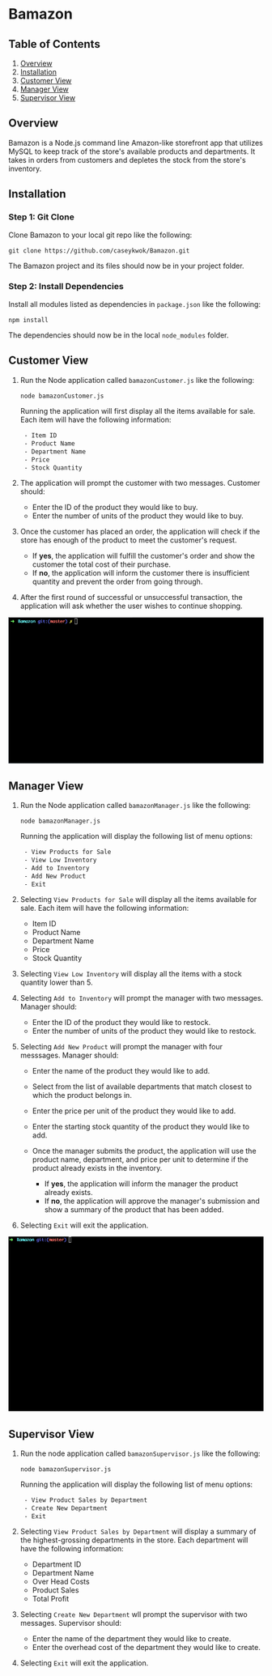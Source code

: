 # Bamazon

## Table of Contents 

1. [Overview](#overview)
2. [Installation](#installation)
3. [Customer View](#customer)
4. [Manager View](#manager)
5. [Supervisor View](#supervisor)

<a name="overview"></a>
## Overview

Bamazon is a Node.js command line Amazon-like storefront app that utilizes MySQL to keep track of the store's available products and departments. It takes in orders from customers and depletes the stock from the store's inventory.

<a name="installation"></a>
## Installation

### Step 1: Git Clone

Clone Bamazon to your local git repo like the following:

```
git clone https://github.com/caseykwok/Bamazon.git
```

The Bamazon project and its files should now be in your project folder.

### Step 2: Install Dependencies

Install all modules listed as dependencies in `package.json` like the following:

```
npm install
```

The dependencies should now be in the local `node_modules` folder.

<a name="customer"></a>
## Customer View

1. Run the Node application called `bamazonCustomer.js` like the following:

	```
	node bamazonCustomer.js
	```

	Running the application will first display all the items available for sale. Each item will have the following information:

		- Item ID
		- Product Name
		- Department Name
		- Price
		- Stock Quantity

2. The application will prompt the customer with two messages. Customer should:

	- Enter the ID of the product they would like to buy.
	- Enter the number of units of the product they would like to buy.

3. Once the customer has placed an order, the application will check if the store has enough of the product to meet the customer's request.

	- If **yes**, the application will fulfill the customer's order and show the customer the total cost of their purchase.
	- If **no**, the application will inform the customer there is insufficient quantity and prevent the order from going through.

4. After the first round of successful or unsuccessful transaction, the application will ask whether the user wishes to continue shopping.

![Bamazon Customer](assets/images/bamazonCustomer.gif)

<a name="manager"></a>
## Manager View

1. Run the Node application called `bamazonManager.js` like the following:

	```
	node bamazonManager.js
	```

	Running the application will display the following list of menu options:

		- View Products for Sale
		- View Low Inventory
		- Add to Inventory
		- Add New Product
		- Exit

2. Selecting `View Products for Sale` will display all the items available for sale. Each item will have the following information:

	- Item ID
	- Product Name
	- Department Name
	- Price
	- Stock Quantity

3. Selecting `View Low Inventory` will display all the items with a stock quantity lower than 5.

4. Selecting `Add to Inventory` will prompt the manager with two messages. Manager should:

	- Enter the ID of the product they would like to restock.
	- Enter the number of units of the product they would like to restock.

5. Selecting `Add New Product` will prompt the manager with four messsages. Manager should:

	- Enter the name of the product they would like to add.
	- Select from the list of available departments that match closest to which the product belongs in. 
	- Enter the price per unit of the product they would like to add.
	- Enter the starting stock quantity of the product they would like to add.

	- Once the manager submits the product, the application will use the product name, department, and price per unit to determine if the product already exists in the inventory.

		- If **yes**, the application will inform the manager the product already exists. 
		- If **no**, the application will approve the manager's submission and show a summary of the product that has been added.

6. Selecting `Exit` will exit the application.

![Bamazon Manager](assets/images/bamazonManager.gif)

<a name="supervisor"></a>
## Supervisor View

1. Run the node application called `bamazonSupervisor.js` like the following:

	```
	node bamazonSupervisor.js
	```

	Running the application will display the following list of menu options:

		- View Product Sales by Department
		- Create New Department
		- Exit

2. Selecting `View Product Sales by Department` will display a summary of the highest-grossing departments in the store. Each department will have the following information:

	- Department ID
	- Department Name
	- Over Head Costs
	- Product Sales
	- Total Profit

3. Selecting `Create New Department` wll prompt the supervisor with two messages. Supervisor should:

	- Enter the name of the department they would like to create.
	- Enter the overhead cost of the department they would like to create.

4. Selecting `Exit` will exit the application.

